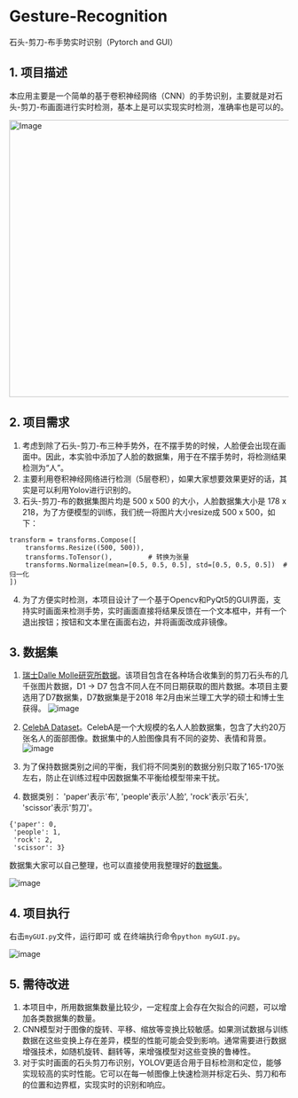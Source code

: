 # Gesture-Recognition
石头-剪刀-布手势实时识别（Pytorch and GUI）

## 1. 项目描述
本应用主要是一个简单的基于卷积神经网络（CNN）的手势识别，主要就是对石头-剪刀-布画面进行实时检测，基本上是可以实现实时检测，准确率也是可以的。

<img src="https://github.com/BubbleByteX/Gesture-Recognition/assets/115935683/b5f8be27-83a5-46be-bd29-0b91e67df8dd" alt="Image" width="600px" height="500px">

## 2. 项目需求
1. 考虑到除了石头-剪刀-布三种手势外，在不摆手势的时候，人脸便会出现在画面中。因此，本实验中添加了人脸的数据集，用于在不摆手势时，将检测结果检测为“人”。
2. 主要利用卷积神经网络进行检测（5层卷积），如果大家想要效果更好的话，其实是可以利用Yolov进行识别的。
3. 石头-剪刀-布的数据集图片均是 500 x 500 的大小，人脸数据集大小是 178 x 218，为了方便模型的训练，我们统一将图片大小resize成 500 x 500，如下：
```
transform = transforms.Compose([  
    transforms.Resize((500, 500)),  
    transforms.ToTensor(),         # 转换为张量  
    transforms.Normalize(mean=[0.5, 0.5, 0.5], std=[0.5, 0.5, 0.5])  # 归一化  
])
```
4. 为了方便实时检测，本项目设计了一个基于Opencv和PyQt5的GUI界面，支持实时画面来检测手势，实时画面直接将结果反馈在一个文本框中，并有一个退出按钮；按钮和文本里在画面右边，并将画面改成非镜像。

## 3. 数据集
1. [瑞士Dalle Molle研究所数据](https://github.com/alessandro-giusti/rock-paper-scissors)。该项目包含在各种场合收集到的剪刀石头布的几千张图片数据，D1 -> D7 包含不同人在不同日期获取的图片数据。本项目主要选用了D7数据集，D7数据集是于2018 年2月由米兰理工大学的硕士和博士生获得。
![image](https://github.com/BubbleByteX/Gesture-Recognition/assets/115935683/22bef801-7cb3-48b3-b03e-326a0501c345)

2. [CelebA Dataset](http://mmlab.ie.cuhk.edu.hk/projects/CelebA.html)。CelebA是一个大规模的名人人脸数据集，包含了大约20万张名人的面部图像。数据集中的人脸图像具有不同的姿势、表情和背景。
![image](https://github.com/BubbleByteX/Gesture-Recognition/assets/115935683/9b339488-40bc-42dd-9ed3-c2f59f684294)

3. 为了保持数据类别之间的平衡，我们将不同类别的数据分别只取了165-170张左右，防止在训练过程中因数据集不平衡给模型带来干扰。
4. 数据类别： 'paper'表示'布',  'people'表示'人脸',  'rock'表示'石头',  'scissor'表示'剪刀'。
```
{'paper': 0, 
 'people': 1, 
 'rock': 2, 
 'scissor': 3}
 ```
 
 数据集大家可以自己整理，也可以直接使用我整理好的[数据集](https://wwvv.lanzout.com/iRmjI0yiyjyf)。
 
 ![image](https://github.com/BubbleByteX/Gesture-Recognition/assets/115935683/e2aad1e4-a87f-48c4-946a-980288a2bf62)
 
## 4. 项目执行
右击```myGUI.py```文件，运行即可 或 在终端执行命令```python myGUI.py```。

![image](https://github.com/BubbleByteX/Gesture-Recognition/assets/115935683/00eaf0d6-7112-40df-b9c4-fb9cc6694686)
 
## 5. 需待改进
1. 本项目中，所用数据集数量比较少，一定程度上会存在欠拟合的问题，可以增加各类数据集的数量。
2. CNN模型对于图像的旋转、平移、缩放等变换比较敏感。如果测试数据与训练数据在这些变换上存在差异，模型的性能可能会受到影响。通常需要进行数据增强技术，如随机旋转、翻转等，来增强模型对这些变换的鲁棒性。
3. 对于实时画面的石头剪刀布识别，YOLOV更适合用于目标检测和定位，能够实现较高的实时性能。它可以在每一帧图像上快速检测并标定石头、剪刀和布的位置和边界框，实现实时的识别和响应。
